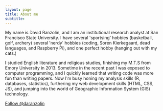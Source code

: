 ```yaml
---
layout: page
title: About me
subtitle: 
---
```


My name is David Ranzolin, and I am an institutional research analyst at San Francisco State University. I have several 'sportsing' hobbies (basketball, golf, archery)
several 'nerdy' hobbies (coding, Soren Kierkegaard, dead languages, and Raspberry Pi), and one perfect hobby (hanging out with my cats.)  

I studied English literature and religious studies, finishing my M.T.S from Emory University in 2013. Sometime in the recent past I was exposed to computer programming, and I quickly learned that writing code was more fun than writing papers. Now I'm busy honing my analysis skills (R, databases, statistics), furthering my web development skills (HTML, CSS, JS), and jumping into the world of Geographic Information System (GIS) technology.

<a href="https://twitter.com/daranzolin?ref_src=twsrc%5Etfw" class="twitter-follow-button" data-show-count="false">Follow @daranzolin</a><script async src="https://platform.twitter.com/widgets.js" charset="utf-8"></script>
